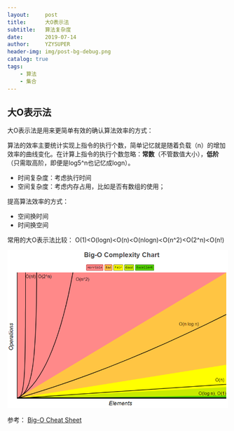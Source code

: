 ```yaml
---
layout:     post
title:      大O表示法
subtitle:   算法复杂度
date:       2019-07-14
author:     YZYSUPER
header-img: img/post-bg-debug.png
catalog: true
tags:
    - 算法
    - 集合
---
```


## 大O表示法

大O表示法是用来更简单有效的确认算法效率的方式：

算法的效率主要统计实现上指令的执行个数，简单记忆就是随着负载（n）的增加效率的曲线变化。在计算上指令的执行个数忽略：**常数**（不管数值大小），**低阶**（只需取高阶，即便是log5^n也记忆成logn）。

* 时间复杂度：考虑执行时间
* 空间复杂度：考虑内存占用，比如是否有数组的使用；

提高算法效率的方式：

* 空间换时间
* 时间换空间

常用的大O表示法比较：
O(1)<O(logn)<O(n)<O(nlogn)<O(n^2)<O(2^n)<O(n!)

![img](img/collection-bigo.png)

参考：
[Big-O Cheat Sheet](bigocheatsheet.com)